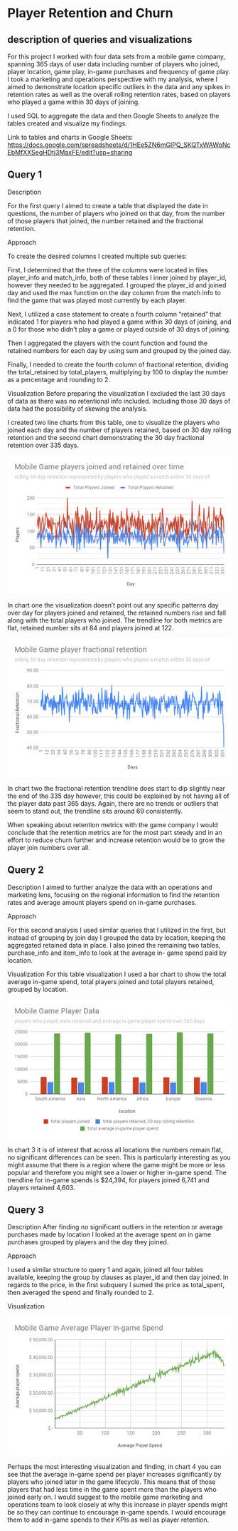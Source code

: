 # Player Retention and Churn 
## description of queries and visualizations
 
For this project I worked with four data sets from a mobile game company, spanning 365 days of user data including number of players who joined,  player location, game play, in-game purchases and frequency of game play. I took a marketing and operations perspective with my analysis, where I aimed to demonstrate location specific outliers in the data and any spikes in retention rates as well as the overall rolling retention rates, based on players who played a game within 30 days of joining. 

I used SQL to aggregate the data and then Google Sheets to analyze the tables created and visualize my findings. 

Link to tables and charts in Google Sheets:
https://docs.google.com/spreadsheets/d/1HEe5ZN6mGIPQ_SKQTxWAWoNcEbMfXXSegHDtj3MaxFE/edit?usp=sharing
 
## Query 1
Description 
 
For the first query  I aimed to create a table that displayed the date in questions, the number of players who joined on that day, from the number of those players that joined, the number retained and the fractional retention. 
 
Approach
 
To create the desired columns I created multiple sub queries: 
 
First, I determined that the three of the columns were located in files player_info and match_info, both of these tables I inner joined by player_id, however they needed to be aggregated. I grouped the player_id and joined day and used the max function on the day column from the match info to find the game that was played most currently by each player. 
 
Next, I utilized a case statement to create a fourth column “retained” that indicated 1 for players who had played a game within 30 days of joining, and a 0 for those who didn’t play a game or played outside of 30 days of joining. 
 
Then I aggregated the players with the count function and found the retained numbers for each day by using sum and grouped by the joined day. 
 
Finally, I needed to create the fourth column of fractional retention, dividing the total_retained by total_players, multiplying by 100 to display the number as a percentage and rounding to 2.
 
Visualization
Before preparing the visualization I excluded the last 30 days of data as there was no retentional info included. Including those 30 days of data had the possibility of skewing the analysis. 
 
I created two line charts from this table, one to visualize the players who joined each day and the number of players retained, based on 30 day rolling retention and the second chart demonstrating the 30 day fractional retention over 335 days.

![Chart 1](chart_1.png)
 
In chart one the visualization doesn’t point out any specific patterns day over day for players joined and retained, the retained numbers rise and fall along with the total players who joined. The trendline for both metrics are flat, retained number sits at 84 and players joined at 122.

![Chart 2](chart_2.png)
 
In chart two the fractional retention trendline does start to dip slightly near the end of the 335 day however, this could be  explained by not having all of the player data past 365 days. Again, there are no trends or outliers that seem to stand out, the trendline sits around 69 consistently. 
 
When speaking about retention metrics with the game company I would conclude that the retention metrics are for the most part steady and in an effort to reduce churn further and increase retention would be to grow the player join numbers over all. 
 
## Query 2
 
Description
I aimed to further analyze the data with an operations and marketing lens, focusing on the regional information to find the retention rates and average amount players spend on in-game purchases. 
 
Approach
 
For this second analysis I used similar queries that I utilized in the first, but instead of grouping by join day I grouped the data by location, keeping the aggregated retained data in place. I also joined the remaining two tables, purchase_info and item_info to look at the average in- game spend paid by location.
 
Visualization
For this table visualization I used a bar chart to show the total average in-game spend, total players joined and total players retained, grouped by location. 

![Chart 3](chart_3.png)
 
In chart 3 it is of interest that across all locations the numbers remain flat, no significant differences can be seen. This is particularly interesting as you might assume that there is a region where the game might be more or less popular and therefore you might see a lower or higher in-game spend. The trendline for in-game spends is $24,394, for players joined 6,741 and players retained 4,603.
 
## Query 3
 
Description
After finding no significant outliers in the retention or average purchases made by location I looked at the average spent on in game purchases grouped by players and the day they joined. 
 
Approach
 
I used a similar structure to query 1 and again, joined all four tables available, keeping the group by clauses as player_id and then day joined. In regards to the price, in the first subquery I sumed the price as total_spent, then averaged the spend and finally rounded to 2. 
 
Visualization

![Chart 4](chart_4.png)
 
Perhaps the most interesting visualization and finding, in chart 4 you can see that the average in-game spend per player increases significantly by players who joined later in the game lifecycle. This means that of those players that had less time in the game spent more than the players who joined early on. I would suggest to the mobile game marketing and operations team to look closely at why this increase in player spends might be so they can continue to encourage in-game spends. I would encourage them to add in-game spends to their KPIs as well as player retention. 
 
 
 
